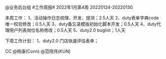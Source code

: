 @业务后台组 #工作周报#
2022年1月第4周 20220124-20220130

本周工作：
1、活动操作日志梳理、开发、提测；2.5人天
2、duty表单字典code唯一校验修改；0.5人天
3、duty备忘录模版初始化脚本开发；0.5人天
4、duty代理用户列表岗位名称修改；0.5人天
5、duty2.0 buglist；1人天

下周工作计划：
1、duty2.0 门店快速评估表单；

CC @杨康(Conn) @范晓伟(KUN)